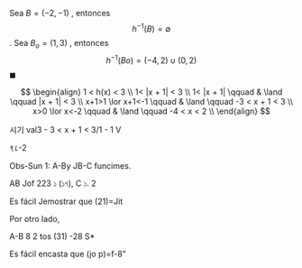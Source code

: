 Sea $B = (-2, -1)$ , entonces $$h^{-1}(B) = \emptyset$$. 
Sea $B_o = (1, 3)$ , entonces $$h^{-1}(Bo) = (-4,2) \cup (0,2)$$
$\blacksquare$

$$
\begin{align}
1 < h(x) < 3 \\
1< |x + 1| < 3 \\
1< |x + 1| \qquad & \land \qquad |x + 1| < 3 \\
x+1>1 \lor x+1<-1 \qquad & \land \qquad -3 < x + 1 < 3 \\
x>0 \lor x<-2 \qquad & \land \qquad -4 < x < 2 \\
\end{align}
$$

시기 val3 - 3 < x + 1 < 3/1 - 1 V

९८-2

Obs-Sun 1: A-By JB-C funcimes.

AB Jof 223 ১ (১৭), C ১. 2

Es fácil Jemostrar que (21)=Jit

Por otro lado,

A-B 8 2 tos (31) -28 S*

Es fácil encasta que (jo p)=f-8"

